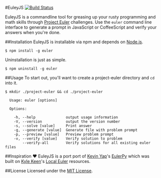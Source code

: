 #EuleyJS     [![Build Status](https://travis-ci.org/EulerJS/EulerJS.svg?branch=master)](https://travis-ci.org/EulerJS/EulerJS)

EuleyJS is a commandline tool for greasing up your rusty programming and math skills through [Project Euler](http://projecteuler.net/) challenges. Use the `euler` command line interface to generate a prompt in JavaScript or CoffeeScript and verify your answers when you're done.

##Installation
EuleyJS is installable via npm and depends on [Node.js](http://nodejs.org/).
```
$ npm install -g euler
```

Uninstallation is just as simple.
```
$ npm uninstall -g euler
```

##Usage
To start out, you'll want to create a project-euler directory and `cd` into it.
```
$ mkdir ./project-euler && cd ./project-euler
```

```
  Usage: euler [options]

  Options:

    -h, --help              output usage information
    -V, --version           output the version number
    -s, --solve [value]     Print answer
    -g, --generate [value]  Generate file with problem prompt
    -p, --preview [value]   Preview problem prompt
    -v, --verify [value]    Verify solution to problem
        --verify-all        Verify solutions for all existing euler files
```

##Inspiration :heart:
EuleyJS is a port port of [Kevin Yap](http://kevinyap.ca/)'s [EulerPy](https://github.com/iKevinY/EulerPy) which was built on [Kyle Keen](http://kmkeen.com/)'s [Local Euler](http://kmkeen.com/local-euler/) resources.

##License
Licensed under the [MIT License](https://github.com/iKevinY/EulerPy/blob/master/LICENSE).
